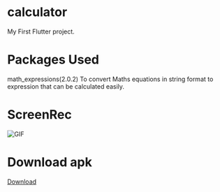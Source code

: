 # calculator

My First Flutter project.

# Packages Used
math_expressions(2.0.2)
    To convert Maths equations in string format to expression that can be calculated easily.

# ScreenRec
![GIF](https://user-images.githubusercontent.com/54953233/109214098-6b7d9b80-77d7-11eb-9fe8-efd4e40a45c9.gif)

# Download apk
<a href="https://github.com/parthstark/calculator_flutter/blob/main/app-release.apk">Download</a>
